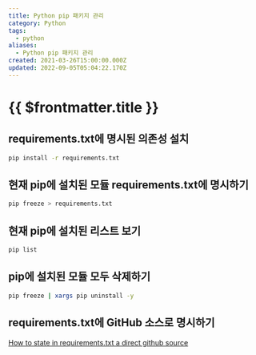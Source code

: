 ```yaml
---
title: Python pip 패키지 관리
category: Python
tags:
  - python
aliases:
  - Python pip 패키지 관리
created: 2021-03-26T15:00:00.000Z
updated: 2022-09-05T05:04:22.170Z
---
```


# {{ $frontmatter.title }}

## requirements.txt에 명시된 의존성 설치

```bash
pip install -r requirements.txt
```

## 현재 pip에 설치된 모듈 requirements.txt에 명시하기

```bash
pip freeze > requirements.txt
```

## 현재 pip에 설치된 리스트 보기

```bash
pip list
```

## pip에 설치된 모듈 모두 삭제하기

```bash
pip freeze | xargs pip uninstall -y
```

## requirements.txt에 GitHub 소스로 명시하기

[How to state in requirements.txt a direct github source](https://stackoverflow.com/a/35998253/12983614)
